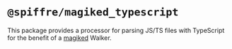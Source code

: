 # `@spiffre/magiked_typescript`

This package provides a processor for parsing JS/TS files with TypeScript for the benefit of a [magiked](https://deno.land/x/magiked) Walker.
